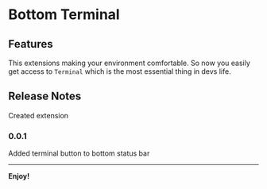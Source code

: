 # Bottom Terminal
## Features

This extensions making your environment comfortable. So now you easily get access to `Terminal` which is the most essential thing in devs life.

## Release Notes

Created extension

### 0.0.1

Added terminal button to bottom status bar

---

**Enjoy!**
